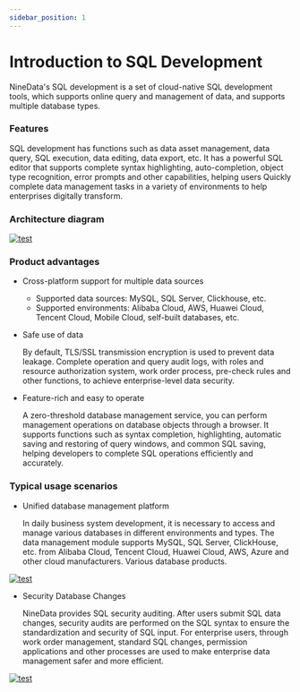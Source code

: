 ```yaml
---
sidebar_position: 1
---
```


# Introduction to SQL Development

NineData's SQL development is a set of cloud-native SQL development tools, which supports online query and management of data, and supports multiple database types.

### Features

SQL development has functions such as data asset management, data query, SQL execution, data editing, data export, etc. It has a powerful SQL editor that supports complete syntax highlighting, auto-completion, object type recognition, error prompts and other capabilities, helping users Quickly complete data management tasks in a variety of environments to help enterprises digitally transform.

### Architecture diagram

[![test](https://github.com/9z-ghj/Docs/raw/v1_0_0/docs/sqldev/image/test.png)](https://github-com.translate.goog/9z-ghj/Docs/blob/v1_0_0/docs/sqldev/image/test.png?_x_tr_sl=auto&_x_tr_tl=en&_x_tr_hl=ja&_x_tr_pto=wapp)

### Product advantages

- Cross-platform support for multiple data sources

  - Supported data sources: MySQL, SQL Server, Clickhouse, etc.
  - Supported environments: Alibaba Cloud, AWS, Huawei Cloud, Tencent Cloud, Mobile Cloud, self-built databases, etc.

- Safe use of data

  By default, TLS/SSL transmission encryption is used to prevent data leakage. Complete operation and query audit logs, with roles and resource authorization system, work order process, pre-check rules and other functions, to achieve enterprise-level data security.

- Feature-rich and easy to operate

  A zero-threshold database management service, you can perform management operations on database objects through a browser. It supports functions such as syntax completion, highlighting, automatic saving and restoring of query windows, and common SQL saving, helping developers to complete SQL operations efficiently and accurately.

### Typical usage scenarios

- Unified database management platform

  In daily business system development, it is necessary to access and manage various databases in different environments and types. The data management module supports MySQL, SQL Server, ClickHouse, etc. from Alibaba Cloud, Tencent Cloud, Huawei Cloud, AWS, Azure and other cloud manufacturers. Various database products.

[![test](https://github.com/9z-ghj/Docs/raw/v1_0_0/docs/sqldev/image/changjing1.png)](https://github-com.translate.goog/9z-ghj/Docs/blob/v1_0_0/docs/sqldev/image/changjing1.png?_x_tr_sl=auto&_x_tr_tl=en&_x_tr_hl=ja&_x_tr_pto=wapp)

- Security Database Changes

  NineData provides SQL security auditing. After users submit SQL data changes, security audits are performed on the SQL syntax to ensure the standardization and security of SQL input. For enterprise users, through work order management, standard SQL changes, permission applications and other processes are used to make enterprise data management safer and more efficient.

[![test](https://github.com/9z-ghj/Docs/raw/v1_0_0/docs/sqldev/image/changjing2.png)](https://github-com.translate.goog/9z-ghj/Docs/blob/v1_0_0/docs/sqldev/image/changjing2.png?_x_tr_sl=auto&_x_tr_tl=en&_x_tr_hl=ja&_x_tr_pto=wapp)
